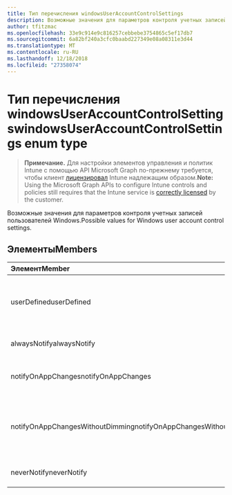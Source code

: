 ```yaml
---
title: Тип перечисления windowsUserAccountControlSettings
description: Возможные значения для параметров контроля учетных записей пользователей Windows.
author: tfitzmac
ms.openlocfilehash: 33e9c914e9c816257cebbebe3754865c5ef17db7
ms.sourcegitcommit: 6a82bf240a3cfc0baabd227349e08a08311e3d44
ms.translationtype: MT
ms.contentlocale: ru-RU
ms.lasthandoff: 12/18/2018
ms.locfileid: "27358074"
---
```

# <a name="windowsuseraccountcontrolsettings-enum-type"></a><span data-ttu-id="688fa-103">Тип перечисления windowsUserAccountControlSettings</span><span class="sxs-lookup"><span data-stu-id="688fa-103">windowsUserAccountControlSettings enum type</span></span>

> <span data-ttu-id="688fa-104">**Примечание.** Для настройки элементов управления и политик Intune с помощью API Microsoft Graph по-прежнему требуется, чтобы клиент [лицензировал](https://go.microsoft.com/fwlink/?linkid=839381) Intune надлежащим образом.</span><span class="sxs-lookup"><span data-stu-id="688fa-104">**Note:** Using the Microsoft Graph APIs to configure Intune controls and policies still requires that the Intune service is [correctly licensed](https://go.microsoft.com/fwlink/?linkid=839381) by the customer.</span></span>

<span data-ttu-id="688fa-105">Возможные значения для параметров контроля учетных записей пользователей Windows.</span><span class="sxs-lookup"><span data-stu-id="688fa-105">Possible values for Windows user account control settings.</span></span>
## <a name="members"></a><span data-ttu-id="688fa-106">Элементы</span><span class="sxs-lookup"><span data-stu-id="688fa-106">Members</span></span>
|<span data-ttu-id="688fa-107">Элемент</span><span class="sxs-lookup"><span data-stu-id="688fa-107">Member</span></span>|<span data-ttu-id="688fa-108">Значение</span><span class="sxs-lookup"><span data-stu-id="688fa-108">Value</span></span>|<span data-ttu-id="688fa-109">Описание</span><span class="sxs-lookup"><span data-stu-id="688fa-109">Description</span></span>|
|:---|:---|:---|
|<span data-ttu-id="688fa-110">userDefined</span><span class="sxs-lookup"><span data-stu-id="688fa-110">userDefined</span></span>|<span data-ttu-id="688fa-111">0</span><span class="sxs-lookup"><span data-stu-id="688fa-111">0</span></span>|<span data-ttu-id="688fa-112">User Defined, значение по умолчанию, без цели.</span><span class="sxs-lookup"><span data-stu-id="688fa-112">User Defined, default value, no intent.</span></span>|
|<span data-ttu-id="688fa-113">alwaysNotify</span><span class="sxs-lookup"><span data-stu-id="688fa-113">alwaysNotify</span></span>|<span data-ttu-id="688fa-114">1</span><span class="sxs-lookup"><span data-stu-id="688fa-114">1</span></span>|<span data-ttu-id="688fa-115">Всегда уведомите.</span><span class="sxs-lookup"><span data-stu-id="688fa-115">Always notify.</span></span>|
|<span data-ttu-id="688fa-116">notifyOnAppChanges</span><span class="sxs-lookup"><span data-stu-id="688fa-116">notifyOnAppChanges</span></span>|<span data-ttu-id="688fa-117">2</span><span class="sxs-lookup"><span data-stu-id="688fa-117">2</span></span>|<span data-ttu-id="688fa-118">Уведомление об изменениях приложения.</span><span class="sxs-lookup"><span data-stu-id="688fa-118">Notify on app changes.</span></span>|
|<span data-ttu-id="688fa-119">notifyOnAppChangesWithoutDimming</span><span class="sxs-lookup"><span data-stu-id="688fa-119">notifyOnAppChangesWithoutDimming</span></span>|<span data-ttu-id="688fa-120">3</span><span class="sxs-lookup"><span data-stu-id="688fa-120">3</span></span>|<span data-ttu-id="688fa-121">Уведомления на изменения в приложении без затемнение рабочего стола.</span><span class="sxs-lookup"><span data-stu-id="688fa-121">Notify on app changes without dimming desktop.</span></span>|
|<span data-ttu-id="688fa-122">neverNotify</span><span class="sxs-lookup"><span data-stu-id="688fa-122">neverNotify</span></span>|<span data-ttu-id="688fa-123">4</span><span class="sxs-lookup"><span data-stu-id="688fa-123">4</span></span>|<span data-ttu-id="688fa-124">Никогда не уведомлять.</span><span class="sxs-lookup"><span data-stu-id="688fa-124">Never notify.</span></span>|



